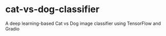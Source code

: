 # cat-vs-dog-classifier
A deep learning-based Cat vs Dog image classifier using TensorFlow and Gradio
